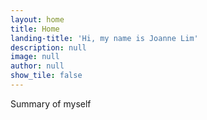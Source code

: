 ```yaml
---
layout: home
title: Home
landing-title: 'Hi, my name is Joanne Lim'
description: null
image: null
author: null
show_tile: false
---
```


Summary of myself
